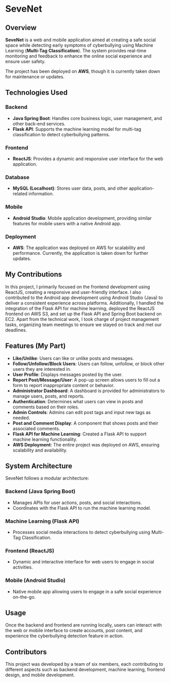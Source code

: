 # SeveNet

## Overview
**SeveNet** is a web and mobile application aimed at creating a safe social space while detecting early symptoms of cyberbullying using Machine Learning (**Multi-Tag Classification**). The system provides real-time monitoring and feedback to enhance the online social experience and ensure user safety.

The project has been deployed on **AWS**, though it is currently taken down for maintenance or updates.

## Technologies Used

### Backend
- **Java Spring Boot**: Handles core business logic, user management, and other back-end services.
- **Flask API**: Supports the machine learning model for multi-tag classification to detect cyberbullying patterns.

### Frontend
- **ReactJS**: Provides a dynamic and responsive user interface for the web application.

### Database
- **MySQL (Localhost)**: Stores user data, posts, and other application-related information.
  
### Mobile
- **Android Studio**: Mobile application development, providing similar features for mobile users with a native Android app.

### Deployment
- **AWS**: The application was deployed on AWS for scalability and performance. Currently, the application is taken down for further updates.

## My Contributions
In this project, I primarily focused on the frontend development using ReactJS, creating a responsive and user-friendly interface. I also contributed to the Android app development using Android Studio (Java) to deliver a consistent experience across platforms. Additionally, I handled the integration of the Flask API for machine learning, deployed the ReactJS frontend on AWS S3, and set up the Flask API and Spring Boot backend on EC2. Apart from the technical work, I took charge of project management tasks, organizing team meetings to ensure we stayed on track and met our deadlines.

## Features (My Part)
- **Like/Unlike**: Users can like or unlike posts and messages.
- **Follow/Unfollow/Block Users**: Users can follow, unfollow, or block other users they are interested in.
- **User Profile**: Displays messages posted by the user.
- **Report Post/Message/User**: A pop-up screen allows users to fill out a form to report inappropriate content or behavior.
- **Administrator Dashboard**: A dashboard is provided for administrators to manage users, posts, and reports.
- **Authentication**: Determines what users can view in posts and comments based on their roles.
- **Admin Controls**: Admins can edit post tags and input new tags as needed.
- **Post and Comment Display**: A component that shows posts and their associated comments.
- **Flask API for Machine Learning**: Created a Flask API to support machine learning functionality.
- **AWS Deployment**: The entire project was deployed on AWS, ensuring scalability and availability.

## System Architecture

SeveNet follows a modular architecture:

### Backend (Java Spring Boot)
- Manages APIs for user actions, posts, and social interactions.
- Coordinates with the Flask API to run the machine learning model.

### Machine Learning (Flask API)
- Processes social media interactions to detect cyberbullying using Multi-Tag Classification.

### Frontend (ReactJS)
- Dynamic and interactive interface for web users to engage in social activities.

### Mobile (Android Studio)
- Native mobile app allowing users to engage in a safe social experience on-the-go.

## Usage
Once the backend and frontend are running locally, users can interact with the web or mobile interface to create accounts, post content, and experience the cyberbullying detection feature in action.

## Contributors
This project was developed by a team of six members, each contributing to different aspects such as backend development, machine learning, frontend design, and mobile development.
